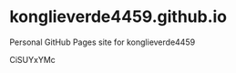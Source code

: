 # konglieverde4459.github.io
Personal GitHub Pages site for konglieverde4459













CiSUYxYMc
